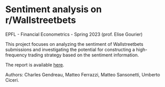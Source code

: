 # Sentiment analysis on r/Wallstreetbets
EPFL - Financial Econometrics - Spring 2023 (prof. Elise Gourier)

This project focuses on analyzing the sentiment of Wallstreetbets submissions and investigating the
potential for constructing a high-frequency trading strategy based on the sentiment information.

The report is available [here](report.pdf).

Authors: Charles Gendreau, Matteo Ferrazzi, Matteo Sansonetti, Umberto Ciceri.
